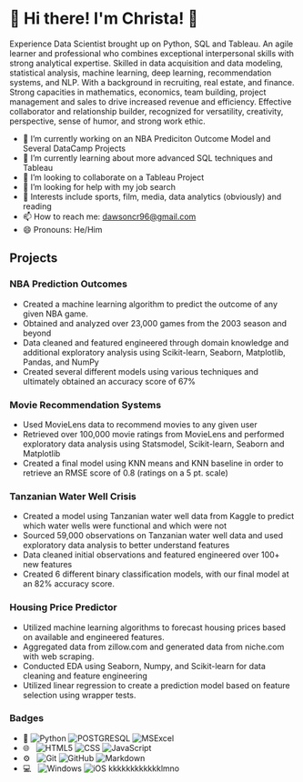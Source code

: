 # 👋  Hi there! I'm Christa! 👋

Experience Data Scientist brought up on Python, SQL and Tableau. An agile learner and professional who combines exceptional interpersonal skills with strong analytical expertise. Skilled in  data acquisition and data modeling, statistical analysis, machine learning, deep learning, recommendation systems, and NLP. With a background in recruiting, real estate, and finance. Strong capacities in mathematics, economics, team building, project management and sales to drive increased revenue and efficiency. Effective collaborator and relationship builder, recognized for versatility, creativity, perspective, sense of humor, and strong work ethic.

- 🔭 I’m currently working on an NBA Prediciton Outcome Model and Several DataCamp Projects
- 🌱 I’m currently learning about more advanced SQL techniques and Tableau
- 👯 I’m looking to collaborate on a Tableau Project
- 🤔 I’m looking for help with my job search
- 💬 Interests include sports, film, media, data analytics (obviously) and reading
- 📫 How to reach me: dawsoncr96@gmail.com
- 😄 Pronouns: He/Him

## Projects

### NBA Prediction Outcomes
- Created a machine learning algorithm to predict the outcome of any given NBA game.
- Obtained and analyzed over 23,000 games from the 2003 season and beyond 
- Data cleaned and featured engineered through domain knowledge and additional exploratory analysis using Scikit-learn, Seaborn, Matplotlib, Pandas, and NumPy
- Created several different models using various techniques and ultimately obtained an accuracy score of 67%

### Movie Recommendation Systems
- Used MovieLens data to recommend movies to any given user
- Retrieved over 100,000 movie ratings from MovieLens and performed exploratory data analysis using Statsmodel, Scikit-learn, Seaborn and Matplotlib
- Created a final model using KNN means and KNN baseline in order to retrieve an RMSE score of 0.8 (ratings on a 5 pt. scale)

### Tanzanian Water Well Crisis
- Created a model using Tanzanian water well data from Kaggle to predict which water wells were functional and which were not
- Sourced 59,000 observations on Tanzanian water well data and used exploratory data analysis to better understand features
- Data cleaned initial observations and featured engineered over 100+ new features
- Created 6 different binary classification models, with our final model at an 82% accuracy score.

### Housing Price Predictor
- Utilized machine learning algorithms to forecast housing prices based on available and engineered features. 
- Aggregated data from zillow.com and generated data from niche.com with web scraping. 
- Conducted EDA using Seaborn, Numpy, and Scikit-learn for data cleaning and feature engineering 
- Utilized linear regression to create a prediction model based on feature selection using wrapper tests.  

### Badges
- :space_invader:
  ![Python](https://img.shields.io/badge/Python-14354C?style=for-the-badge&logo=python&logoColor=white)
  ![POSTGRESQL](https://img.shields.io/badge/PostgreSQL-316192?style=for-the-badge&logo=postgresql&logoColor=white) 
  ![MSExcel](https://img.shields.io/badge/Microsoft_Excel-217346?style=for-the-badge&logo=microsoft-excel&logoColor=white) 
- 🌐 &nbsp;
  ![HTML5](https://img.shields.io/badge/HTML5-E34F26?style=for-the-badge&logo=html5&logoColor=white)
  ![CSS](https://img.shields.io/badge/CSS-239120?&style=for-the-badge&logo=css3&logoColor=white)
  ![JavaScript](https://img.shields.io/badge/JavaScript-323330?style=for-the-badge&logo=javascript&logoColor=F7DF1E)
- ⚙️ &nbsp;
  ![Git](https://img.shields.io/badge/Git-F05032?style=for-the-badge&logo=git&logoColor=white)
  ![GitHub](https://img.shields.io/badge/GitHub-100000?style=for-the-badge&logo=github&logoColor=white)
  ![Markdown](https://img.shields.io/badge/Markdown-000000?style=for-the-badge&logo=markdown&logoColor=white)
- 💻 &nbsp;
  ![Windows](https://img.shields.io/badge/Windows-0078D6?style=for-the-badge&logo=windows&logoColor=white)
  ![iOS](https://img.shields.io/badge/iOS-000000?style=for-the-badge&logo=ios&logoColor=white)
kkkkkkkkkkkklmno
<!--
**dawsonc96/dawsonc96** is a ✨ _special_ ✨ repository because its `README.md` (this file) appears on your GitHub profile.
